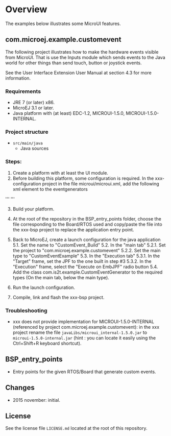 # Overview
The examples below illustrates some MicroUI features.

## com.microej.example.customevent
The following project illustrates how to make the hardware events visible from MicroUI.
That is use the Inputs module which sends events to the Java world for other things than send touch, button or joystick events.

See the User Interface Extension User Manual at section 4.3 for more information.

### Requirements
- JRE 7 (or later) x86.
- MicroEJ 3.1 or later.
- Java platform with (at least) EDC-1.2, MICROUI-1.5.0, MICROUI-1.5.0-INTERNAL.

### Project structure
- `src/main/java`
  - Java sources

### Steps:
1. Create a platform with at least the UI module.
2. Before building this platform, some configuration is required. In the xxx-configuration project in the file microui/microui.xml, add the following xml element to the eventgenerators 

'''
		<eventgenerator name="CUSTOM" class="com.microej.example.customevent.CustomEventGenerator"/>
'''

3. Build your platform.
4. At the root of the repository in the BSP_entry_points folder, choose the file corresponding to the Board/RTOS used and copy/paste the file into the xxx-bsp project to replace the application entry point.
5. Back to MicroEJ, create a launch configuration for the java application
5.1. Set the name to "CustomEvent_Build"
5.2. In the "main tab"
5.2.1. Set the project to "com.microej.example.customevent"
5.2.2. Set the main type to "CustomEventExample"
5.3. In the "Execution tab"
5.3.1. In the "Target" frame, set the JPF to the one built in step #3
5.3.2. In the "Execution" frame, select the "Execute on EmbJPF" radio button
5.4. Add the class com.is2t.example.CustomEventGenerator to the required types (On the main tab, below the main type).

6. Run the launch configuration.

7. Compile, link and flash the xxx-bsp project.

### Troubleshooting
- xxx does not provide implementation for MICROUI-1.5.0-INTERNAL (referenced by project com.microej.example.customevent): in the xxx project rename the file `javaLibs/microui_internal-1.5.0.jar` to `microui-1.5.0-internal.jar` (hint : you can locate it easily using the Ctrl+Shift+R keyboard shortcut).

  
## BSP_entry_points
- Entry points for the given RTOS/Board that generate custom events.


## Changes
- 2015 november: initial.

## License
See the license file `LICENSE.md` located at the root of this repository.